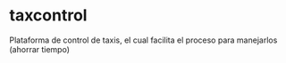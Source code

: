 taxcontrol
==========

Plataforma de control de taxis, el cual facilita el proceso para manejarlos (ahorrar tiempo)
